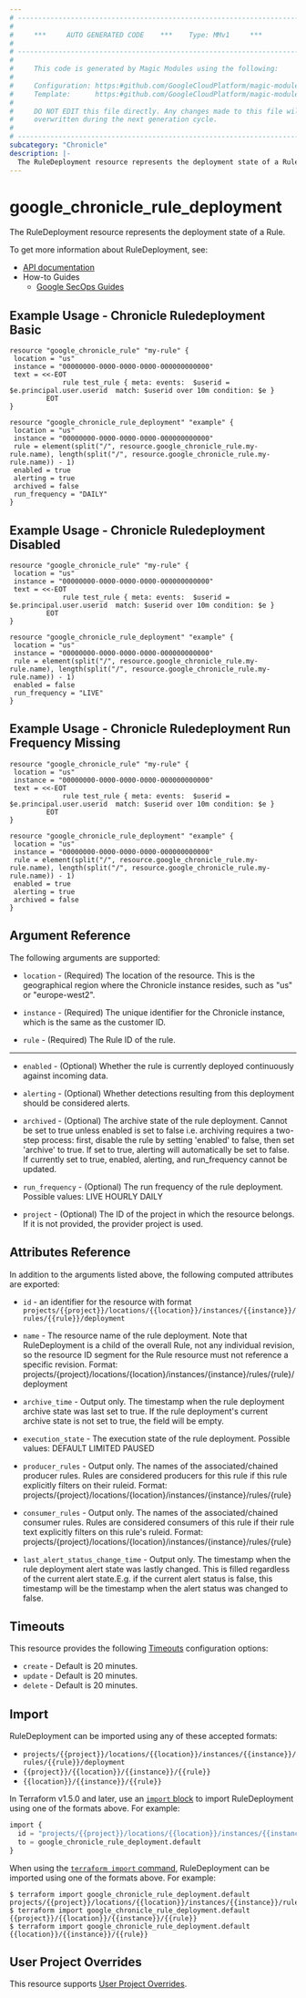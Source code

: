 ```yaml
---
# ----------------------------------------------------------------------------
#
#     ***     AUTO GENERATED CODE    ***    Type: MMv1     ***
#
# ----------------------------------------------------------------------------
#
#     This code is generated by Magic Modules using the following:
#
#     Configuration: https:#github.com/GoogleCloudPlatform/magic-modules/tree/main/mmv1/products/chronicle/RuleDeployment.yaml
#     Template:      https:#github.com/GoogleCloudPlatform/magic-modules/tree/main/mmv1/templates/terraform/resource.html.markdown.tmpl
#
#     DO NOT EDIT this file directly. Any changes made to this file will be
#     overwritten during the next generation cycle.
#
# ----------------------------------------------------------------------------
subcategory: "Chronicle"
description: |-
  The RuleDeployment resource represents the deployment state of a Rule.
---
```


# google_chronicle_rule_deployment

The RuleDeployment resource represents the deployment state of a Rule.


To get more information about RuleDeployment, see:

* [API documentation](https://cloud.google.com/chronicle/docs/reference/rest/v1/RuleDeployment)
* How-to Guides
    * [Google SecOps Guides](https://cloud.google.com/chronicle/docs/secops/secops-overview)

## Example Usage - Chronicle Ruledeployment Basic


```hcl
resource "google_chronicle_rule" "my-rule" {
 location = "us"
 instance = "00000000-0000-0000-0000-000000000000"
 text = <<-EOT
             rule test_rule { meta: events:  $userid = $e.principal.user.userid  match: $userid over 10m condition: $e }
         EOT
}

resource "google_chronicle_rule_deployment" "example" {
 location = "us"
 instance = "00000000-0000-0000-0000-000000000000"
 rule = element(split("/", resource.google_chronicle_rule.my-rule.name), length(split("/", resource.google_chronicle_rule.my-rule.name)) - 1)
 enabled = true
 alerting = true
 archived = false
 run_frequency = "DAILY"
}
```
## Example Usage - Chronicle Ruledeployment Disabled


```hcl
resource "google_chronicle_rule" "my-rule" {
 location = "us"
 instance = "00000000-0000-0000-0000-000000000000"
 text = <<-EOT
             rule test_rule { meta: events:  $userid = $e.principal.user.userid  match: $userid over 10m condition: $e }
         EOT
}

resource "google_chronicle_rule_deployment" "example" {
 location = "us"
 instance = "00000000-0000-0000-0000-000000000000"
 rule = element(split("/", resource.google_chronicle_rule.my-rule.name), length(split("/", resource.google_chronicle_rule.my-rule.name)) - 1)
 enabled = false
 run_frequency = "LIVE"
}
```
## Example Usage - Chronicle Ruledeployment Run Frequency Missing


```hcl
resource "google_chronicle_rule" "my-rule" {
 location = "us"
 instance = "00000000-0000-0000-0000-000000000000"
 text = <<-EOT
             rule test_rule { meta: events:  $userid = $e.principal.user.userid  match: $userid over 10m condition: $e }
         EOT
}

resource "google_chronicle_rule_deployment" "example" {
 location = "us"
 instance = "00000000-0000-0000-0000-000000000000"
 rule = element(split("/", resource.google_chronicle_rule.my-rule.name), length(split("/", resource.google_chronicle_rule.my-rule.name)) - 1)
 enabled = true
 alerting = true
 archived = false
}
```

## Argument Reference

The following arguments are supported:


* `location` -
  (Required)
  The location of the resource. This is the geographical region where the Chronicle instance resides, such as "us" or "europe-west2".

* `instance` -
  (Required)
  The unique identifier for the Chronicle instance, which is the same as the customer ID.

* `rule` -
  (Required)
  The Rule ID of the rule.


- - -


* `enabled` -
  (Optional)
  Whether the rule is currently deployed continuously against incoming data.

* `alerting` -
  (Optional)
  Whether detections resulting from this deployment should be considered
  alerts.

* `archived` -
  (Optional)
  The archive state of the rule deployment.
  Cannot be set to true unless enabled is set to false i.e.
  archiving requires a two-step process: first, disable the rule by
  setting 'enabled' to false, then set 'archive' to true.
  If set to true, alerting will automatically be set to false.
  If currently set to true, enabled, alerting, and run_frequency cannot be
  updated.

* `run_frequency` -
  (Optional)
  The run frequency of the rule deployment.
  Possible values:
  LIVE
  HOURLY
  DAILY

* `project` - (Optional) The ID of the project in which the resource belongs.
    If it is not provided, the provider project is used.


## Attributes Reference

In addition to the arguments listed above, the following computed attributes are exported:

* `id` - an identifier for the resource with format `projects/{{project}}/locations/{{location}}/instances/{{instance}}/rules/{{rule}}/deployment`

* `name` -
  The resource name of the rule deployment.
  Note that RuleDeployment is a child of the overall Rule, not any individual
  revision, so the resource ID segment for the Rule resource must not
  reference a specific revision.
  Format:
  projects/{project}/locations/{location}/instances/{instance}/rules/{rule}/deployment

* `archive_time` -
  Output only. The timestamp when the rule deployment archive state was last set to true. If the rule deployment's current archive state is not set to true, the field will be empty.

* `execution_state` -
  The execution state of the rule deployment.
  Possible values:
  DEFAULT
  LIMITED
  PAUSED

* `producer_rules` -
  Output only. The names of the associated/chained producer rules. Rules are considered
  producers for this rule if this rule explicitly filters on their ruleid.
  Format:
  projects/{project}/locations/{location}/instances/{instance}/rules/{rule}

* `consumer_rules` -
  Output only. The names of the associated/chained consumer rules. Rules are considered
  consumers of this rule if their rule text explicitly filters on this rule's ruleid.
  Format:
  projects/{project}/locations/{location}/instances/{instance}/rules/{rule}

* `last_alert_status_change_time` -
  Output only. The timestamp when the rule deployment alert state was lastly changed. This is filled regardless of the current alert state.E.g. if the current alert status is false, this timestamp will be the timestamp when the alert status was changed to false.


## Timeouts

This resource provides the following
[Timeouts](https://developer.hashicorp.com/terraform/plugin/sdkv2/resources/retries-and-customizable-timeouts) configuration options:

- `create` - Default is 20 minutes.
- `update` - Default is 20 minutes.
- `delete` - Default is 20 minutes.

## Import


RuleDeployment can be imported using any of these accepted formats:

* `projects/{{project}}/locations/{{location}}/instances/{{instance}}/rules/{{rule}}/deployment`
* `{{project}}/{{location}}/{{instance}}/{{rule}}`
* `{{location}}/{{instance}}/{{rule}}`


In Terraform v1.5.0 and later, use an [`import` block](https://developer.hashicorp.com/terraform/language/import) to import RuleDeployment using one of the formats above. For example:

```tf
import {
  id = "projects/{{project}}/locations/{{location}}/instances/{{instance}}/rules/{{rule}}/deployment"
  to = google_chronicle_rule_deployment.default
}
```

When using the [`terraform import` command](https://developer.hashicorp.com/terraform/cli/commands/import), RuleDeployment can be imported using one of the formats above. For example:

```
$ terraform import google_chronicle_rule_deployment.default projects/{{project}}/locations/{{location}}/instances/{{instance}}/rules/{{rule}}/deployment
$ terraform import google_chronicle_rule_deployment.default {{project}}/{{location}}/{{instance}}/{{rule}}
$ terraform import google_chronicle_rule_deployment.default {{location}}/{{instance}}/{{rule}}
```

## User Project Overrides

This resource supports [User Project Overrides](https://registry.terraform.io/providers/hashicorp/google/latest/docs/guides/provider_reference#user_project_override).
